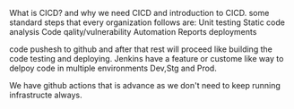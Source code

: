 What is CICD? and why we need CICD and introduction to CICD.
some standard steps that every organization follows are:
Unit testing
Static code analysis
Code qality/vulnerability
Automation
Reports
deployments

code pushesh to github and after that rest will proceed like building the code testing and deploying.
Jenkins have a feature or custome like way to delpoy code in multiple environments Dev,Stg and Prod.

We have github actions that is advance as we don't need to keep running infrastructe always.







